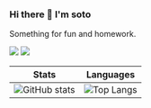 ### Hi there 🥳 I'm soto

Something for fun and homework.

![](https://img.shields.io/github/followers/acsoto?style=social)
![](https://img.shields.io/github/stars/acsoto?style=social)

|Stats|Languages|
|---|---|
|![GitHub stats](https://soto-github-stats.vercel.app/api?username=acsoto&count_private=true&show_icons=true&hide_title=true&text_color=6F90B5)  |![Top Langs](https://soto-github-stats.vercel.app/api/top-langs/?username=acsoto&layout=compact&hide=html&title_color=6F90B5)|
